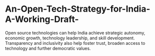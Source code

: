 # An-Open-Tech-Strategy-for-India-A-Working-Draft-
Open source technologies can help India achieve strategic autonomy, economic growth, technology leadership, and skill development. Transparency and inclusivity also help foster trust, broaden access to technology and further democratic values.

